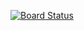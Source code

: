[![Board Status](https://dev.azure.com/measme0421/e4c448bd-2f77-4bc7-8756-798a99bfc7bc/91123eab-82ab-418a-8dbf-357c754852cf/_apis/work/boardbadge/60850026-1da6-4596-a008-4362e765b832)](https://dev.azure.com/measme0421/e4c448bd-2f77-4bc7-8756-798a99bfc7bc/_boards/board/t/91123eab-82ab-418a-8dbf-357c754852cf/Microsoft.RequirementCategory)